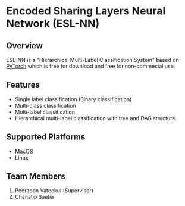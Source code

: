 # Encoded Sharing Layers Neural Network (ESL-NN)

## Overview
ESL-NN is a "Hierarchical Multi-Label Classification System" based on [PyTorch](http://pytorch.org/) which is free for download and free for non-commecial use.

## Features
* Single label classification (Binary classification)
* Multi-class classification
* Multi-label classification
* Hierarchical multi-label classification with tree and DAG structure.

## Supported Platforms
* MacOS
* Linux

<!-- ## Publications
Official HR-SVM algorithm:
Peerapon Vateekul, Miroslav Kubat, and Kanoksri Sarinnapakorn, “Top-Down Optimized SVMs for Hierarchical Multi-Label Classification: a Case Study in Gene Function Prediction,” Intelligent Data Analysis, 2013 (accepted on March 1, 2013). -->
<!-- 
## Other implementation details:
Perapon Vateekul, Piyapan Poomsirivilai, and Thanawut Ananpiriyakul, "An Implementation of Hierarchical Multi-Label Classification using Support Vector Machine", The 2014 IEEE Thailand Student Conference on Senior Capstone Project, 2014.
Perapon Vateekul, Piyapan Poomsirivilai, and Thanawut Ananpiriyakul, "Label Correction Strategy on Hierarchical Multi-Label Classification", MLDM 2014 : International Conference on Machine Learning and Data Mining, 2014. -->

## Team Members

1. Peerapon Vateekul (Supervisor)
2. Chanatip Saetia
